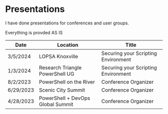 # Presentations
I have done presentations for conferences and user groups.

Everything is provded AS IS

| Date | Location | Title
| -------- | ------- | -------- |
| 3/5/2024 | LOPSA Knoxville | Securing your Scripting Environment |
| 1/3/2024 | Research Triangle PowerShell UG | Securing your Scripting Environment |
| 8/2/2023 | PowerShell on the River | Conference Organizer |
| 6/29/2023 | Scenic City Summit | Conference Organizer |
| 4/28/2023 | PowerShell + DevOps Global Summit | Conference Organizer |
